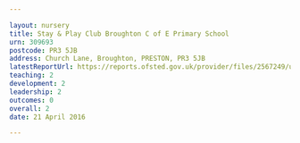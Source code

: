 ```yaml
---

layout: nursery
title: Stay & Play Club Broughton C of E Primary School
urn: 309693
postcode: PR3 5JB
address: Church Lane, Broughton, PRESTON, PR3 5JB
latestReportUrl: https://reports.ofsted.gov.uk/provider/files/2567249/urn/309693.pdf
teaching: 2
development: 2
leadership: 2
outcomes: 0
overall: 2
date: 21 April 2016

---
```

